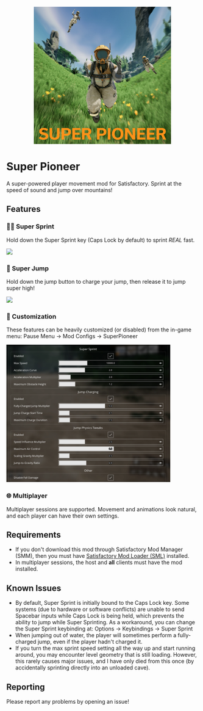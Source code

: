 <p align="center">
  <img src="/Media/icon.jpg" style="width:360px;height:360px;" />
</p>

# Super Pioneer
A super-powered player movement mod for Satisfactory. Sprint at the speed of sound and jump over mountains!

## Features
### 🏃‍♀️ Super Sprint
Hold down the Super Sprint key (Caps Lock by default) to sprint _REAL_ fast.

![](/Media/sprint.gif)

### 🦘 Super Jump
Hold down the jump button to charge your jump, then release it to jump super high!

![](/Media/jump.gif)

### 🔧 Customization
These features can be heavily customized (or disabled) from the in-game menu: Pause Menu → Mod Configs → SuperPioneer

<img src="/Media/config.png" style="width:430px;height:360px;" />

### 🌐 Multiplayer
Multiplayer sessions are supported. Movement and animations look natural, and each player can have their own settings.

## Requirements
- If you don't download this mod through Satisfactory Mod Manager (SMM), then you must have [Satisfactory Mod Loader (SML)](https://docs.ficsit.app/satisfactory-modding/latest/ManualInstallDirections.html) installed.
- In multiplayer sessions, the host and **all** clients must have the mod installed.

## Known Issues
- By default, Super Sprint is initially bound to the Caps Lock key. Some systems (due to hardware or software conflicts) are unable to send Spacebar inputs while Caps Lock is being held, which prevents the ability to jump while Super Sprinting. As a workaround, you can change the Super Sprint keybinding at: Options → Keybindings → Super Sprint
- When jumping out of water, the player will sometimes perform a fully-charged jump, even if the player hadn't charged it.
- If you turn the max sprint speed setting all the way up and start running around, you may encounter level geometry that is still loading. However, this rarely causes major issues, and I have only died from this once (by accidentally sprinting directly into an unloaded cave).

## Reporting
Please report any problems by opening an issue!

